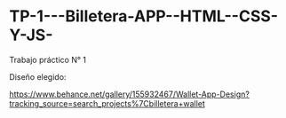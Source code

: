 # TP-1---Billetera-APP--HTML--CSS-Y-JS-
Trabajo práctico N° 1

Diseño elegido:

https://www.behance.net/gallery/155932467/Wallet-App-Design?tracking_source=search_projects%7Cbilletera+wallet

